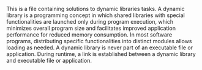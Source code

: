 This is a file containing solutions to dynamic libraries tasks.
A dynamic library is a programming concept in which shared libraries with special functionalities are launched only during program execution, which minimizes overall program size and facilitates improved application performance for reduced memory consumption. In most software programs, distributing specific functionalities into distinct modules allows loading as needed.
A dynamic library is never part of an executable file or application. During runtime, a link is established between a dynamic library and executable file or application.

